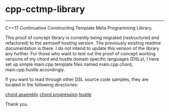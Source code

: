 # cpp-cctmp-library
-------------------

C++17 Continuation Constructing Template Meta Programming Library.

This proof of concept library is currently being migrated (restructured and refactored) to the semiself hosting version.
The previously existing readme documentation is there. I do not intend to update this version of the library any further.
For those who want to test out the proof of concept working versions of my chord and hustle domain specific languages (DSLs),
I have set up simple main.cpp template files named main.cpp.chord, main.cpp.hustle accordingly.

If you want to read through other DSL source code samples, they are located in the following directories:

[chord assembly](testing/chord/assembly/inventory.hpp)
[chord progression](testing/chord/progression/inventory.hpp)
[hustle](testing/hustle/inventory.hpp)

Thank you.

